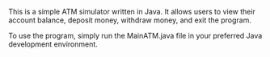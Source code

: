 This is a simple ATM simulator written in Java.
It allows users to view their account balance, deposit money, withdraw money, and exit the program.

To use the program, simply run the MainATM.java file in your preferred Java development environment. 
